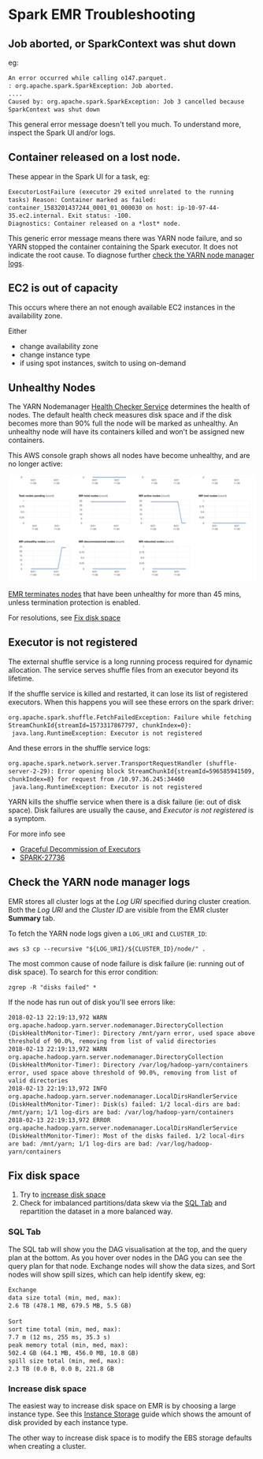# Spark EMR Troubleshooting

## Job aborted, or SparkContext was shut down

eg:
```
An error occurred while calling o147.parquet.
: org.apache.spark.SparkException: Job aborted.
....
Caused by: org.apache.spark.SparkException: Job 3 cancelled because SparkContext was shut down
```

This general error message doesn't tell you much. To understand more, inspect the Spark UI and/or logs.

## Container released on a lost node.

These appear in the Spark UI for a task, eg:
```
ExecutorLostFailure (executor 29 exited unrelated to the running tasks) Reason: Container marked as failed:
container_1583201437244_0001_01_000030 on host: ip-10-97-44-35.ec2.internal. Exit status: -100.
Diagnostics: Container released on a *lost* node.
```	
This generic error message means there was YARN node failure, and so YARN stopped the container containing the Spark executor. It does not indicate the root cause. To diagnose further [check the YARN node manager logs](#Check-the-YARN-node-manager-logs).

## EC2 is out of capacity

This occurs where there an not enough available EC2 instances in the availability zone.

Either
* change availability zone
* change instance type
* if using spot instances, switch to using on-demand 

## Unhealthy Nodes

The YARN Nodemanager [Health Checker Service](https://hadoop.apache.org/docs/current/hadoop-yarn/hadoop-yarn-site/NodeManager.html#Health_Checker_Service) determines the health of nodes. The default health check measures disk space and if the disk becomes more than 90% full the node will be marked as unhealthy. An unhealthy node will have its containers killed and won't be assigned new containers.

This AWS console graph shows all nodes have become unhealthy, and are no longer active:  

![AWS console with unhealthy nodes](spark-emr-troubleshooting-console-unhealthy-nodes.png)

[EMR terminates nodes](https://docs.aws.amazon.com/emr/latest/ManagementGuide/UsingEMR_TerminationProtection.html#emr-termination-protection-unhealthy) that have been unhealthy for more than 45 mins, unless termination protection is enabled.

For resolutions, see [Fix disk space](#Fix-disk-space)

## Executor is not registered

The external shuffle service is a long running process required for dynamic allocation. The service serves shuffle files from an executor beyond its lifetime.

If the shuffle service is killed and restarted, it can lose its list of registered executors.
When this happens you will see these errors on the spark driver:
```
org.apache.spark.shuffle.FetchFailedException: Failure while fetching StreamChunkId{streamId=1573317867797, chunkIndex=0}: 
 java.lang.RuntimeException: Executor is not registered
```

And these errors in the shuffle service logs:
```
org.apache.spark.network.server.TransportRequestHandler (shuffle-server-2-29): Error opening block StreamChunkId{streamId=596585941509, chunkIndex=8} for request from /10.97.36.245:34460
 java.lang.RuntimeException: Executor is not registered
```

YARN kills the shuffle service when there is a disk failure (ie: out of disk space). Disk failures are usually the cause, and *Executor is not registered* is a symptom.

For more info see
* [Graceful Decommission of Executors](https://spark.apache.org/docs/latest/job-scheduling.html#graceful-decommission-of-executors)
* [SPARK-27736](https://issues.apache.org/jira/browse/SPARK-27736)

## Check the YARN node manager logs

EMR stores all cluster logs at the _Log URI_ specified during cluster creation. Both the _Log URI_ and the _Cluster ID_ are visible from the EMR cluster **Summary** tab.

To fetch the YARN node logs given a `LOG_URI` and `CLUSTER_ID`:
```
aws s3 cp --recursive "${LOG_URI}/${CLUSTER_ID}/node/" . 
```

The most common cause of node failure is disk failure (ie: running out of disk space). To search for this error condition:
```
zgrep -R "disks failed" *
```

If the node has run out of disk you'll see errors like:

```
2018-02-13 22:19:13,972 WARN org.apache.hadoop.yarn.server.nodemanager.DirectoryCollection (DiskHealthMonitor-Timer): Directory /mnt/yarn error, used space above threshold of 90.0%, removing from list of valid directories
2018-02-13 22:19:13,972 WARN org.apache.hadoop.yarn.server.nodemanager.DirectoryCollection (DiskHealthMonitor-Timer): Directory /var/log/hadoop-yarn/containers error, used space above threshold of 90.0%, removing from list of valid directories
2018-02-13 22:19:13,972 INFO org.apache.hadoop.yarn.server.nodemanager.LocalDirsHandlerService (DiskHealthMonitor-Timer): Disk(s) failed: 1/2 local-dirs are bad: /mnt/yarn; 1/1 log-dirs are bad: /var/log/hadoop-yarn/containers
2018-02-13 22:19:13,972 ERROR org.apache.hadoop.yarn.server.nodemanager.LocalDirsHandlerService (DiskHealthMonitor-Timer): Most of the disks failed. 1/2 local-dirs are bad: /mnt/yarn; 1/1 log-dirs are bad: /var/log/hadoop-yarn/containers
```

## Fix disk space

1. Try to [increase disk space](#increase-disk-space)
1. Check for imbalanced partitions/data skew via the [SQL Tab](#SQL-Tab) and repartition the dataset in a more balanced way.

### SQL Tab

The SQL tab will show you the DAG visualisation at the top, and the query plan at the bottom. As you hover over nodes in the DAG you can see the query plan for that node. Exchange nodes will show the data sizes, and Sort nodes will show spill sizes, which can help identify skew, eg:

```
Exchange
data size total (min, med, max): 
2.6 TB (478.1 MB, 679.5 MB, 5.5 GB)

Sort
sort time total (min, med, max): 
7.7 m (12 ms, 255 ms, 35.3 s)
peak memory total (min, med, max): 
502.4 GB (64.1 MB, 456.0 MB, 10.8 GB)
spill size total (min, med, max): 
2.3 TB (0.0 B, 0.0 B, 221.8 GB
```

### Increase disk space

The easiest way to increase disk space on EMR is by choosing a large instance type. See this [Instance Storage](https://docs.aws.amazon.com/emr/latest/ManagementGuide/emr-plan-storage.html) guide which shows the amount of disk provided by each instance type.

The other way to increase disk space is to modify the EBS storage defaults when creating a cluster.
